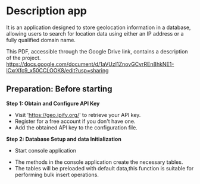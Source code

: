 # Description app 
It is an application designed to store geolocation information in a database, allowing users to search for location data using either an IP address or a fully qualified domain name.<br>

This PDF, accessible through the Google Drive link, contains a description of the project.
https://docs.google.com/document/d/1aVUzI1ZnovGCvrREn8hkNE1-lCxrXfc9_x50CCLOOK8/edit?usp=sharing

## Preparation: Before starting<br>  
**Step 1: Obtain and Configure API Key**
* Visit 'https://geo.ipify.org/' to retrieve your API key.
* Register for a free account if you don't have one.
* Add the obtained API key to the configuration file.<add key="ApiKey" value="INSERTKEY" />

**Step 2: Database Setup and data Initialization** 
* Start console application
- The methods in the console application create the necessary tables.
- The tables will be preloaded with default data,this function is suitable for performing bulk insert operations.
